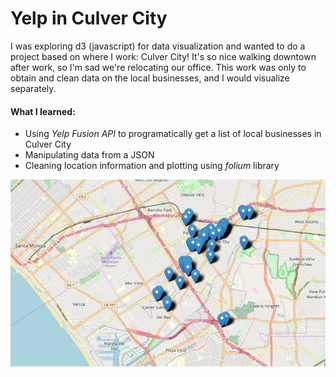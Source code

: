 # Yelp in Culver City

I was exploring d3 (javascript) for data visualization and wanted to do a project based on where I work: Culver City! It's so nice walking downtown after work, so I'm sad we're relocating our office. This work was only to obtain and clean data on the local businesses, and I would visualize separately.  

#### What I learned:

* Using *Yelp Fusion API* to programatically get a list of local businesses in Culver City
* Manipulating data from a JSON
* Cleaning location information and plotting using *folium* library

![Culver City Map](./images/image-1.png)
